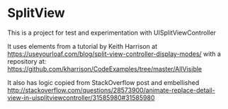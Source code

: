 # SplitView

This is a project for test and experimentation with UISplitViewController

It uses elements from a tutorial by Keith Harrison at https://useyourloaf.com/blog/split-view-controller-display-modes/ with a repository at: https://github.com/kharrison/CodeExamples/tree/master/AllVisible

It also has logic copied from StackOverflow post and embellished
http://stackoverflow.com/questions/28573900/animate-replace-detail-view-in-uisplitviewcontroller/31585980#31585980
